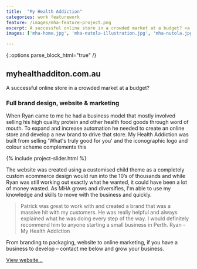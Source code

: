 ```yaml
---
title:  "My Health Addiction"
categories: work featurework
feature: /images/mha-feature-project.png
excerpt: A successful online store in a crowded market at a budget? <a href="/work/myhealthaddiction.html">Read more…</a>
images: ['mha-home.jpg', 'mha-nutola-illustration.jpg', 'mha-nutola.jpg', 'mha-apparel-illustration.jpg', 'mha-whey-product-detail.jpg', 'mha-whey-illustration.jpg']

---
```

{::options parse_block_html="true" /}
<section class="container">

## myhealthadditon.com.au

A successful online store in a crowded market at a budget?

### Full brand design, website & marketing

When Ryan came to me he had a business model that mostly involved selling his high quality protein and other health food goods through word of mouth. To expand and increase automation he needed to create an online store and develop a new brand to drive that store. My Health Addiction was built from selling 'What's truly good for you' and the iconographic logo and colour scheme complements this

</section>

{% include project-slider.html %}

<section class="container ">

The website was created using a customised child theme as a completely custom ecommerce design would run into the 10’s of thousands and while Ryan was still working out exactly what he wanted, it could have been a lot of money wasted. As MHA grows and diversifies, I'm able to use my knowledge and skills to move with the business and quickly.

>Patrick was great to work with and created a brand that was a massive hit with my customers. He was really helpful and always explained what he was doing every step of the way. I would definitely recommend him to anyone starting a small business in Perth.
>Ryan - My Health Addiction

From branding to packaging, website to online marketing, if you have a business to develop – contact me below and grow your business.

<a class="" href="http://myhealthaddiction.com.au" target="_blank">View website&hellip;</a>

</section>